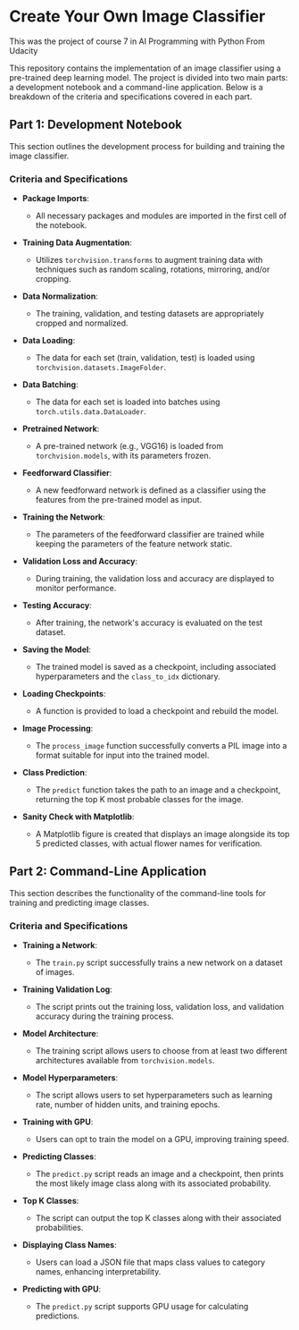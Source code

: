 # Create Your Own Image Classifier
 This was the project of course 7 in AI Programming with Python From Udacity

This repository contains the implementation of an image classifier using a pre-trained deep learning model. The project is divided into two main parts: a development notebook and a command-line application. Below is a breakdown of the criteria and specifications covered in each part.

## Part 1: Development Notebook

This section outlines the development process for building and training the image classifier.

### Criteria and Specifications

- **Package Imports**: 
  - All necessary packages and modules are imported in the first cell of the notebook.

- **Training Data Augmentation**: 
  - Utilizes `torchvision.transforms` to augment training data with techniques such as random scaling, rotations, mirroring, and/or cropping.

- **Data Normalization**: 
  - The training, validation, and testing datasets are appropriately cropped and normalized.

- **Data Loading**: 
  - The data for each set (train, validation, test) is loaded using `torchvision.datasets.ImageFolder`.

- **Data Batching**: 
  - The data for each set is loaded into batches using `torch.utils.data.DataLoader`.

- **Pretrained Network**: 
  - A pre-trained network (e.g., VGG16) is loaded from `torchvision.models`, with its parameters frozen.

- **Feedforward Classifier**: 
  - A new feedforward network is defined as a classifier using the features from the pre-trained model as input.

- **Training the Network**: 
  - The parameters of the feedforward classifier are trained while keeping the parameters of the feature network static.

- **Validation Loss and Accuracy**: 
  - During training, the validation loss and accuracy are displayed to monitor performance.

- **Testing Accuracy**: 
  - After training, the network's accuracy is evaluated on the test dataset.

- **Saving the Model**: 
  - The trained model is saved as a checkpoint, including associated hyperparameters and the `class_to_idx` dictionary.

- **Loading Checkpoints**: 
  - A function is provided to load a checkpoint and rebuild the model.

- **Image Processing**: 
  - The `process_image` function successfully converts a PIL image into a format suitable for input into the trained model.

- **Class Prediction**: 
  - The `predict` function takes the path to an image and a checkpoint, returning the top K most probable classes for the image.

- **Sanity Check with Matplotlib**: 
  - A Matplotlib figure is created that displays an image alongside its top 5 predicted classes, with actual flower names for verification.

## Part 2: Command-Line Application

This section describes the functionality of the command-line tools for training and predicting image classes.

### Criteria and Specifications

- **Training a Network**: 
  - The `train.py` script successfully trains a new network on a dataset of images.

- **Training Validation Log**: 
  - The script prints out the training loss, validation loss, and validation accuracy during the training process.

- **Model Architecture**: 
  - The training script allows users to choose from at least two different architectures available from `torchvision.models`.

- **Model Hyperparameters**: 
  - The script allows users to set hyperparameters such as learning rate, number of hidden units, and training epochs.

- **Training with GPU**: 
  - Users can opt to train the model on a GPU, improving training speed.

- **Predicting Classes**: 
  - The `predict.py` script reads an image and a checkpoint, then prints the most likely image class along with its associated probability.

- **Top K Classes**: 
  - The script can output the top K classes along with their associated probabilities.

- **Displaying Class Names**: 
  - Users can load a JSON file that maps class values to category names, enhancing interpretability.

- **Predicting with GPU**: 
  - The `predict.py` script supports GPU usage for calculating predictions.
